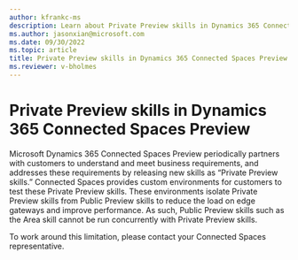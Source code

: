 ```yaml
---
author: kfrankc-ms
description: Learn about Private Preview skills in Dynamics 365 Connected Spaces Preview and how they interact with Public Preview skills.
ms.author: jasonxian@microsoft.com
ms.date: 09/30/2022
ms.topic: article
title: Private Preview skills in Dynamics 365 Connected Spaces Preview
ms.reviewer: v-bholmes
---
```


# Private Preview skills in Dynamics 365 Connected Spaces Preview

Microsoft Dynamics 365 Connected Spaces Preview periodically partners with customers to understand and meet business requirements, and addresses these requirements by 
releasing new skills as “Private Preview skills.” Connected Spaces provides custom environments for customers to test these Private Preview skills. 
These environments isolate Private Preview skills from Public Preview skills to reduce the load on edge gateways and improve performance. As such, 
Public Preview skills such as the Area skill cannot be run concurrently with Private Preview skills. 

To work around this limitation, please contact your Connected Spaces representative. 
